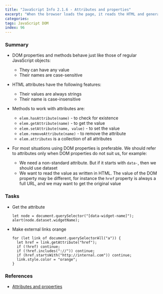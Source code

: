 ```yaml
---
title: "JavaScript Info 2.1.6 - Attributes and properties"
excerpt: "When the browser loads the page, it reads the HTML and generates DOM objects from it. For element nodes, most standard HTML attributes automatically become properties of DOM objects. But the attribute-property mapping is not one to one and we are gonna discuss it here."
categories:
tags: JavaScript DOM
index: 96
---
```


### Summary

- DOM properties and methods behave just like those of regular JavaScript objects:

  - They can have any value
  - Their names are case-sensitive

- HTML attributes have the following features:

  - Their values are always strings
  - Their name is case-insensitive

- Methods to work with attributes are:

  - `elem.hasAttribute(name)` - to check for existence
  - `elem.getAttribute(name)` - to get the value
  - `elem.setAttribute(name, value)` - to set the value
  - `elem.removeAttribute(name)` - to remove the attribute
  - `elem.attributes` is a collection of all attributes

- For most situations using DOM properties is preferable. We should refer to attributes only when DOM properties do not suit us, for example:

  - We need a non-standard attribute. But if it starts with `data-`, then we should use dataset
  - We want to read the value as written in HTML. The value of the DOM property may be different, for instance the `href` property is always a full URL, and we may want to get the original value

### Tasks

- Get the attribute

  ```
  let node = document.querySelector("[data-widget-name]");
  alert(node.dataset.widgetName);
  ```

- Make external links orange

  ```
  for (let link of document.querySelectorAll("a")) {
    let href = link.getAttribute("href");
    if (!href) continue;
    if (!href.includes("://")) continue;
    if (href.startsWith("http://internal.com")) continue;
    link.style.color = "orange";
  }
  ```

### References

- [Attributes and properties](https://javascript.info/dom-attributes-and-properties)

